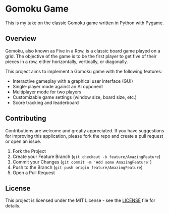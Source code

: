 # Gomoku Game
This is my take on the classic Gomoku game written in Python with Pygame.

## Overview
Gomoku, also known as Five in a Row, is a classic board game played on a grid. The objective of the game is to be the first player to get five of their pieces in a row, either horizontally, vertically, or diagonally.

This project aims to implement a Gomoku game with the following features:

- Interactive gameplay with a graphical user interface (GUI)
- Single-player mode against an AI opponent
- Multiplayer mode for two players
- Customizable game settings (window size, board size, etc.)
- Score tracking and leaderboard

## Contributing
Contributions are welcome and greatly appreciated. If you have suggestions for improving this application, please fork the repo and create a pull request or open an issue.

1. Fork the Project
2. Create your Feature Branch (`git checkout -b feature/AmazingFeature`)
3. Commit your Changes (`git commit -m 'Add some AmazingFeature'`)
4. Push to the Branch (`git push origin feature/AmazingFeature`)
5. Open a Pull Request

## License
This project is licensed under the MIT License - see the [LICENSE](LICENSE) file for details.